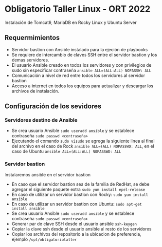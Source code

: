 # Obligatorio Taller Linux - ORT 2022

Instalación de Tomcat9, MariaDB en Rocky Linux y Ubuntu Server

## Requermimientos

- Servidor bastion con Ansible instalado para la ejeción de playbooks
- Se requiere de intercambio de claves SSH entre el servidor bastion y los demas servidores.
- El usuario Ansible creado en todos los servidores y con privilegios de sudo sin especificar contraseña `ansible ALL=(ALL:ALL) NOPASSW: ALL`
- Comunicación a nivel de red entre todos los servidores al servidor bastion
- Acceso a internet en todos los equipos para actualizar y descargar los archivos de instalación.

## Configuración de los sevidores

### Servidores destino de Ansible

- Se crea usuario Ansible `sudo useradd ansible` y se establece contraseña `sudo passwd <contraseña>`
- Ejecutando el comando `sudo visudo` se agrega la siguiente linea al final del archivo en el caso de Rock `ansible ALL=(ALL) NOPASSWD: ALL`, en el caso de Ubuntu `ansible ALL=(ALL:ALL) NOPASSWD: ALL`

### Servidor bastion

Instalaremos ansible en el servidor bastion

- En caso que el servidor bastion sea de la familia de RedHat, se debe agregar el siguiente paquete extra `sudo yum install epel-release`
- En caso de utilizar un servidor bastion con Rocky: `sudo yum install ansible`
- En caso de utilizar un servidor bastion con Ubuntu: `sudo apt-get install ansible`
- Se crea usuario Ansible `sudo useradd ansible` y se establece contraseña `sudo passwd <contraseña>`
- Generar par de clave SSH desde el usuario ansible `ssh-keygen`
- Copiar la clave ssh desde el usuario ansible al resto de los servidores 
- Copiar los archivos del repositorio a la ubicacion de preferencia, ejemplo `/opt/obligatoriotaller`
